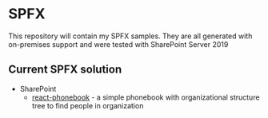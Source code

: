 # SPFX
This repository will contain my SPFX samples. They are all generated with on-premises support and were tested with SharePoint Server 2019

## Current SPFX solution
* SharePoint
    * [react-phonebook](https://github.com/zzindexx/SPFX/tree/master/SharePoint/react-phonebook) - a simple phonebook with organizational structure tree to find people in organization
